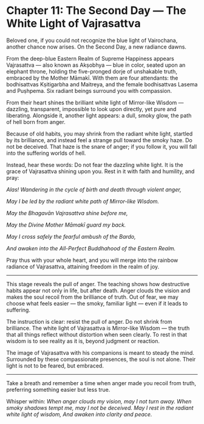 # Chapter 11: The Second Day — The White Light of Vajrasattva

Beloved one, if you could not recognize the blue light of Vairochana, another chance now arises. On the Second Day, a new radiance dawns.

From the deep-blue Eastern Realm of Supreme Happiness appears Vajrasattva — also known as Akṣobhya — blue in color, seated upon an elephant throne, holding the five-pronged dorje of unshakable truth, embraced by the Mother Māmakī. With them are four attendants: the bodhisattvas Kṣitigarbha and Maitreya, and the female bodhisattvas Lasema and Puṣhpema. Six radiant beings surround you with compassion.

From their heart shines the brilliant white light of Mirror-like Wisdom — dazzling, transparent, impossible to look upon directly, yet pure and liberating. Alongside it, another light appears: a dull, smoky glow, the path of hell born from anger.

Because of old habits, you may shrink from the radiant white light, startled by its brilliance, and instead feel a strange pull toward the smoky haze. Do not be deceived. That haze is the snare of anger; if you follow it, you will fall into the suffering worlds of hell.

Instead, hear these words: Do not fear the dazzling white light. It is the grace of Vajrasattva shining upon you. Rest in it with faith and humility, and pray:

*Alas! Wandering in the cycle of birth and death through violent anger,*

*May I be led by the radiant white path of Mirror-like Wisdom.*

*May the Bhagavān Vajrasattva shine before me,*

*May the Divine Mother Māmakī guard my back.*

*May I cross safely the fearful ambush of the Bardo,*

*And awaken into the All-Perfect Buddhahood of the Eastern Realm.*

Pray thus with your whole heart, and you will merge into the rainbow radiance of Vajrasattva, attaining freedom in the realm of joy.

---

This stage reveals the pull of anger. The teaching shows how destructive habits appear not only in life, but after death. Anger clouds the vision and makes the soul recoil from the brilliance of truth. Out of fear, we may choose what feels easier — the smoky, familiar light — even if it leads to suffering.

The instruction is clear: resist the pull of anger. Do not shrink from brilliance. The white light of Vajrasattva is Mirror-like Wisdom — the truth that all things reflect without distortion when seen clearly. To rest in that wisdom is to see reality as it is, beyond judgment or reaction.

The image of Vajrasattva with his companions is meant to steady the mind. Surrounded by these compassionate presences, the soul is not alone. Their light is not to be feared, but embraced.

---

Take a breath and remember a time when anger made you recoil from truth, preferring something easier but less true.

Whisper within:
*When anger clouds my vision, may I not turn away.
When smoky shadows tempt me, may I not be deceived.
May I rest in the radiant white light of wisdom,
And awaken into clarity and peace.*
